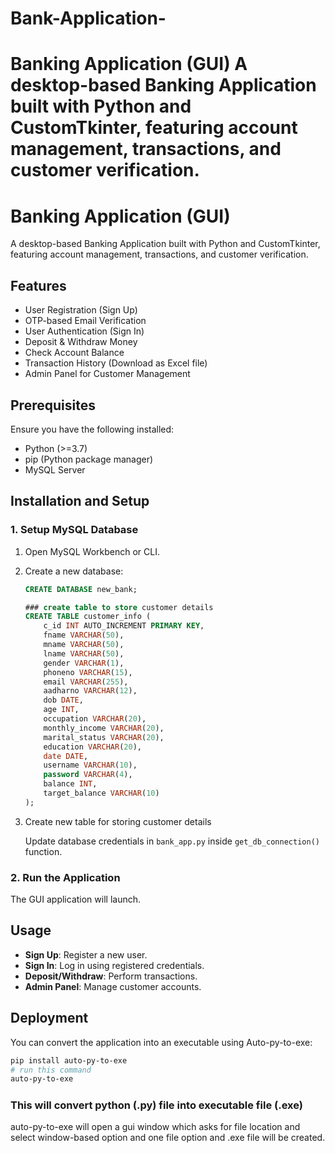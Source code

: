 # Bank-Application-
# Banking Application (GUI)  A desktop-based Banking Application built with Python and CustomTkinter, featuring account management, transactions, and customer verification.  
# Banking Application (GUI)

A desktop-based Banking Application built with Python and CustomTkinter, featuring account management, transactions, and customer verification.

## Features

- User Registration (Sign Up)
- OTP-based Email Verification
- User Authentication (Sign In)
- Deposit & Withdraw Money
- Check Account Balance
- Transaction History (Download as Excel file)
- Admin Panel for Customer Management

## Prerequisites

Ensure you have the following installed:

- Python (>=3.7)
- pip (Python package manager)
- MySQL Server

## Installation and Setup

### 1. Setup MySQL Database

1. Open MySQL Workbench or CLI.
2. Create a new database:
   ```sql
   CREATE DATABASE new_bank;

   ### create table to store customer details
   CREATE TABLE customer_info (
       c_id INT AUTO_INCREMENT PRIMARY KEY,
       fname VARCHAR(50),
       mname VARCHAR(50),
       lname VARCHAR(50),
       gender VARCHAR(1),
       phoneno VARCHAR(15),
       email VARCHAR(255),
       aadharno VARCHAR(12),
       dob DATE,
       age INT,
       occupation VARCHAR(20),
       monthly_income VARCHAR(20),
       marital_status VARCHAR(20),
       education VARCHAR(20),
       date DATE,
       username VARCHAR(10),
       password VARCHAR(4),
       balance INT,
       target_balance VARCHAR(10)
   );
   ```
3. Create new table for storing customer details

   Update database credentials in `bank_app.py` inside `get_db_connection()` function.

### 2. Run the Application

The GUI application will launch.

## Usage

- **Sign Up**: Register a new user.
- **Sign In**: Log in using registered credentials.
- **Deposit/Withdraw**: Perform transactions.
- **Admin Panel**: Manage customer accounts.

## Deployment

You can convert the application into an executable using Auto-py-to-exe:

```sh
pip install auto-py-to-exe
# run this command
auto-py-to-exe
```

#####

### This will convert python (.py) file into executable file (.exe)

auto-py-to-exe will open a gui window which asks for file location and select window-based option and one file option and .exe file will be created.


